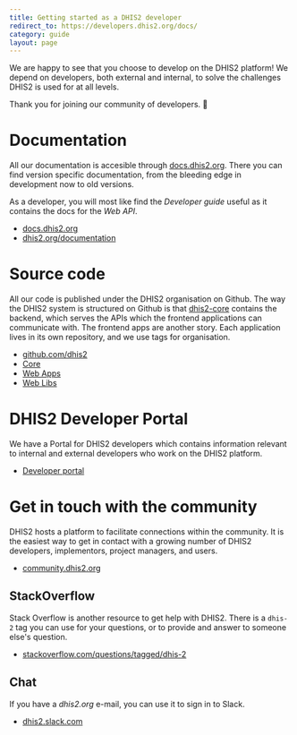 ```yaml
---
title: Getting started as a DHIS2 developer
redirect_to: https://developers.dhis2.org/docs/ 
category: guide
layout: page
---
```


We are happy to see that you choose to develop on the DHIS2 platform! We depend
on developers, both external and internal, to solve the challenges DHIS2 is
used for at all levels.

Thank you for joining our community of developers. :tada:

# Documentation

All our documentation is accesible through
[docs.dhis2.org](https://docs.dhis2.org/). There you can find version specific
documentation, from the bleeding edge in development now to old versions.

As a developer, you will most like find the _Developer guide_ useful as it
contains the docs for the _Web API_.

-   [docs.dhis2.org](https://docs.dhis2.org/)
-   [dhis2.org/documentation](https://dhis2.org/documentation)

# Source code

All our code is published under the DHIS2 organisation on Github. The
way the DHIS2 system is structured on Github is that
[dhis2-core](https://github.com/dhis2/dhis2-core) contains the backend,
which serves the APIs which the frontend applications can communicate
with. The frontend apps are another story. Each application lives in its
own repository, and we use tags for organisation.

-   [github.com/dhis2](https://github.com/dhis2)
-   [Core](https://github.com/dhis2/dhis2-core)
-   [Web Apps](https://github.com/search?q=topic%3Aweb-app+org%3Adhis2+fork%3Atrue)
-   [Web Libs](https://github.com/search?q=topic%3Aweb-lib+org%3Adhis2+fork%3Atrue)

# DHIS2 Developer Portal

We have a Portal for DHIS2 developers which contains information
relevant to internal and external developers who work on the DHIS2
platform.

-   [Developer portal](https://developers.dhis2.org)

# Get in touch with the community

DHIS2 hosts a platform to facilitate connections within the community. It is
the easiest way to get in contact with a growing number of DHIS2 developers,
implementors, project managers, and users.

-   [community.dhis2.org](https://community.dhis2.org/)

## StackOverflow

Stack Overflow is another resource to get help with DHIS2. There is a `dhis-2`
tag you can use for your questions, or to provide and answer to someone else's question.

-   [stackoverflow.com/questions/tagged/dhis-2](https://stackoverflow.com/questions/tagged/dhis-2)

## Chat

If you have a _dhis2.org_ e-mail, you can use it to sign in to Slack.

-   [dhis2.slack.com](https://dhis2.slack.com/)
